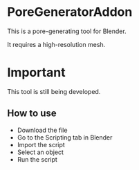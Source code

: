 # PoreGeneratorAddon

This is a pore-generating tool for Blender.

It requires a high-resolution mesh.

# Important
This tool is still being developed.



## How to use ##
- Download the file
- Go to the Scripting tab in Blender
- Import the script
- Select an object
- Run the script
